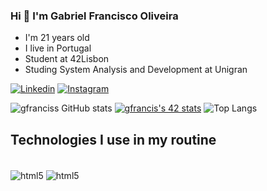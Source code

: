 
### Hi 👋 I'm Gabriel Francisco Oliveira

- I'm 21 years old
- I live in Portugal
- Student at 42Lisbon
- Studing System Analysis and Development at Unigran

[![Linkedin](https://img.shields.io/badge/LinkedIn-0077B5?style=for-the-badge&logo=linkedin&logoColor=white)](https://www.linkedin.com/in/gabriel-francisco-204a241b3/)
[![Instagram](https://img.shields.io/badge/Instagram-E4405F?style=for-the-badge&logo=instagram&logoColor=white)](https://www.instagram.com/gabriel_francisco70/)


![gfranciss GitHub stats](https://github-readme-stats.vercel.app/api?username=gfranciss&show_icons=&rank_icon=github&theme=transparent)
[![gfrancis's 42 stats](https://badge42.vercel.app/api/v2/clkwhdoqe007908lafztivw27/stats?cursusId=21&coalitionId=290)](https://github.com/JaeSeoKim/badge42)
![Top Langs](https://github-readme-stats.vercel.app/api/top-langs/?username=gfranciss&layout=compact&theme=transparent)

## Technologies I use in my routine
<div style="display: inline_block"><br/>
    <img align="center" alt="html5" src="https://img.shields.io/badge/C-00599C?style=for-the-badge&logo=c&logoColor=white" />
    <img align="center" alt="html5" src="https://img.shields.io/badge/C%2B%2B-00599C?style=for-the-badge&logo=c%2B%2B&logoColor=white" />
</div>
